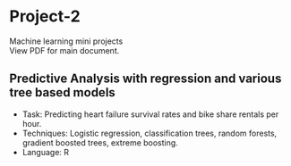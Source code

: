 # Project-2
Machine learning mini projects\
View PDF for main document.

## Predictive Analysis with regression and various tree based models

- Task: Predicting heart failure survival rates and bike share rentals per hour.
- Techniques: Logistic regression, classification trees, random forests, gradient boosted trees, extreme boosting.
- Language: R
